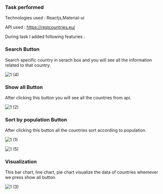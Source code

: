 


### ____Task performed____

Technologies used : Reactjs,Material-ui

API used : https://restcountries.eu/

During task I added following featuries : 

### Search Button
Search specific country in serach box and you will see all the information related to that country.

![1 (4)](https://user-images.githubusercontent.com/57909006/109045733-f38d7380-76f9-11eb-9368-6e51b0ecde57.png)

### Show all Button
After clicking this button you will see all the countries from api.

![1 (2)](https://user-images.githubusercontent.com/57909006/109046239-875f3f80-76fa-11eb-8242-1ad021e502c5.png)

### Sort by population Button
After clicking this button all the countries sort according to population. 

![1 (1)](https://user-images.githubusercontent.com/57909006/109046156-731b4280-76fa-11eb-9491-885395ba35b6.png)

![1 (5)](https://user-images.githubusercontent.com/57909006/109046317-9cd46980-76fa-11eb-8724-c497ab0b265c.png)


### Visualization
This bar chart, line chart, pie chart visualize the data of countries whemever we press show all button.

![1 (3)](https://user-images.githubusercontent.com/57909006/109046280-9219d480-76fa-11eb-8e36-ef4a267da460.png)


